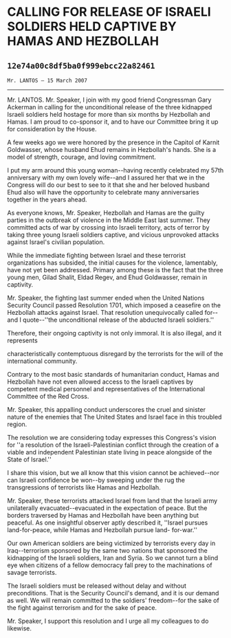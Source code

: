 # CALLING FOR RELEASE OF ISRAELI SOLDIERS HELD CAPTIVE BY HAMAS AND  HEZBOLLAH
## `12e74a00c8df5ba0f999ebcc22a82461`
`Mr. LANTOS — 15 March 2007`

---


Mr. LANTOS. Mr. Speaker, I join with my good friend Congressman Gary 
Ackerman in calling for the unconditional release of the three 
kidnapped Israeli soldiers held hostage for more than six months by 
Hezbollah and Hamas. I am proud to co-sponsor it, and to have our 
Committee bring it up for consideration by the House.

A few weeks ago we were honored by the presence in the Capitol of 
Karnit Goldwasser, whose husband Ehud remains in Hezbollah's hands. She 
is a model of strength, courage, and loving commitment.

I put my arm around this young woman--having recently celebrated my 
57th anniversary with my own lovely wife--and I assured her that we in 
the Congress will do our best to see to it that she and her beloved 
husband Ehud also will have the opportunity to celebrate many 
anniversaries together in the years ahead.

As everyone knows, Mr. Speaker, Hezbollah and Hamas are the guilty 
parties in the outbreak of violence in the Middle East last summer. 
They committed acts of war by crossing into Israeli territory, acts of 
terror by taking three young Israeli soldiers captive, and vicious 
unprovoked attacks against Israel's civilian population.

While the immediate fighting between Israel and these terrorist 
organizations has subsided, the initial causes for the violence, 
lamentably, have not yet been addressed. Primary among these is the 
fact that the three young men, Gilad Shalit, Eldad Regev, and Ehud 
Goldwasser, remain in captivity.

Mr. Speaker, the fighting last summer ended when the United Nations 
Security Council passed Resolution 1701, which imposed a ceasefire on 
the Hezbollah attacks against Israel. That resolution unequivocally 
called for--and I quote--''the unconditional release of the abducted 
Israeli soldiers.''

Therefore, their ongoing captivity is not only immoral. It is also 
illegal, and it represents


characteristically contemptuous disregard by the terrorists for the 
will of the international community.

Contrary to the most basic standards of humanitarian conduct, Hamas 
and Hezbollah have not even allowed access to the Israeli captives by 
competent medical personnel and representatives of the International 
Committee of the Red Cross.

Mr. Speaker, this appalling conduct underscores the cruel and 
sinister nature of the enemies that The United States and Israel face 
in this troubled region.

The resolution we are considering today expresses this Congress's 
vision for ''a resolution of the Israeli-Palestinian conflict through 
the creation of a viable and independent Palestinian state living in 
peace alongside of the State of Israel.''

I share this vision, but we all know that this vision cannot be 
achieved--nor can Israeli confidence be won--by sweeping under the rug 
the transgressions of terrorists like Hamas and Hezbollah.

Mr. Speaker, these terrorists attacked Israel from land that the 
Israeli army unilaterally evacuated--evacuated in the expectation of 
peace. But the borders traversed by Hamas and Hezbollah have been 
anything but peaceful. As one insightful observer aptly described it, 
''Israel pursues land-for-peace, while Hamas and Hezbollah pursue land-
for-war.''

Our own American soldiers are being victimized by terrorists every 
day in Iraq--terrorism sponsored by the same two nations that sponsored 
the kidnapping of the Israeli soldiers, Iran and Syria. So we cannot 
turn a blind eye when citizens of a fellow democracy fall prey to the 
machinations of savage terrorists.

The Israeli soldiers must be released without delay and without 
preconditions. That is the Security Council's demand, and it is our 
demand as well. We will remain committed to the soldiers' freedom--for 
the sake of the fight against terrorism and for the sake of peace.

Mr. Speaker, I support this resolution and I urge all my colleagues 
to do likewise.

